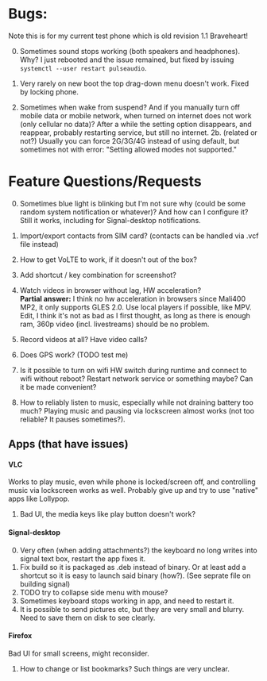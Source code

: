 # Bugs:

Note this is for my current test phone which is old revision 1.1 Braveheart!

0. Sometimes sound stops working (both speakers and headphones). Why? I just rebooted and the issue remained, but fixed by issuing `systemctl --user restart pulseaudio`.

1. Very rarely on new boot the top drag-down menu doesn't work. Fixed by locking phone.

2. Sometimes when wake from suspend? And if you manually turn off mobile data or mobile network, when turned on internet does not work (only cellular no data)?
After a while the setting option disappears, and reappear, probably restarting service, but still no internet.
2b. (related or not?) Usually you can force 2G/3G/4G instead of using default, but sometimes not with error: "Setting allowed modes not supported."

# Feature Questions/Requests

0. Sometimes blue light is blinking but I'm not sure why (could be some random system notification or whatever)? And how can I configure it? Still it works, including for Signal-desktop notifications.
1. Import/export contacts from SIM card? (contacts can be handled via .vcf file instead)
2. How to get VoLTE to work, if it doesn't out of the box?
3. Add shortcut / key combination for screenshot?

4. Watch videos in browser without lag, HW acceleration? \
**Partial answer:** I think no hw acceleration in browsers since Mali400 MP2, it only supports GLES 2.0. Use local players if possible, like MPV. Edit, I think it's not as bad as I first thought, as long as there is enough ram, 360p video (incl. livestreams) should be no problem.


6. Record videos at all? Have video calls?
7. Does GPS work? (TODO test me)
8. Is it possible to turn on wifi HW switch during runtime and connect to wifi without reboot? Restart network service or something maybe? Can it be made convenient?
9. How to reliably listen to music, especially while not draining battery too much? Playing music and pausing via lockscreen almost works (not too reliable? It pauses sometimes?).


## Apps (that have issues)

#### VLC
Works to play music, even while phone is locked/screen off, and controlling music via lockscreen works as well. 
Probably give up and try to use "native" apps like Lollypop.

1. Bad UI, the media keys like play button doesn't work?

#### Signal-desktop

0. Very often (when adding attachments?) the keyboard no long writes into signal text box, restart the app fixes it.
1. Fix build so it is packaged as .deb instead of binary. Or at least add a shortcut so it is easy to launch said binary (how?). (See seprate file on building signal)
2. TODO try to collapse side menu with mouse?
3. Sometimes keyboard stops working in app, and need to restart it.
4. It is possible to send pictures etc, but they are very small and blurry. Need to save them on disk to see clearly.

#### Firefox

Bad UI for small screens, might reconsider.

1. How to change or list bookmarks? Such things are very unclear.
